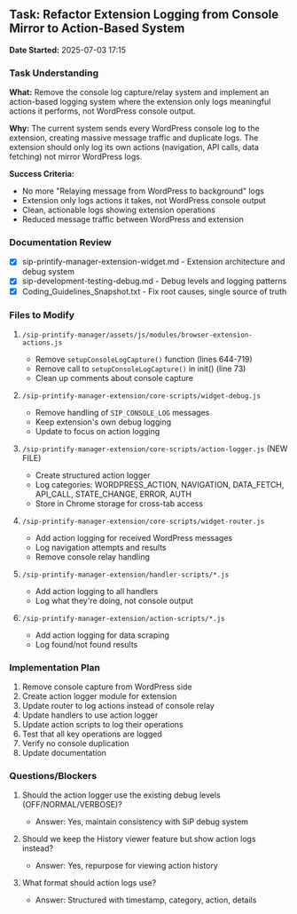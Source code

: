 ## Task: Refactor Extension Logging from Console Mirror to Action-Based System
**Date Started:** 2025-07-03 17:15

### Task Understanding
**What:** Remove the console log capture/relay system and implement an action-based logging system where the extension only logs meaningful actions it performs, not WordPress console output.

**Why:** The current system sends every WordPress console log to the extension, creating massive message traffic and duplicate logs. The extension should only log its own actions (navigation, API calls, data fetching) not mirror WordPress logs.

**Success Criteria:** 
- No more "Relaying message from WordPress to background" logs
- Extension only logs actions it takes, not WordPress console output
- Clean, actionable logs showing extension operations
- Reduced message traffic between WordPress and extension

### Documentation Review
- [x] sip-printify-manager-extension-widget.md - Extension architecture and debug system
- [x] sip-development-testing-debug.md - Debug levels and logging patterns
- [x] Coding_Guidelines_Snapshot.txt - Fix root causes, single source of truth

### Files to Modify
1. `/sip-printify-manager/assets/js/modules/browser-extension-actions.js`
   - Remove `setupConsoleLogCapture()` function (lines 644-719)
   - Remove call to `setupConsoleLogCapture()` in init() (line 73)
   - Clean up comments about console capture

2. `/sip-printify-manager-extension/core-scripts/widget-debug.js`
   - Remove handling of `SIP_CONSOLE_LOG` messages
   - Keep extension's own debug logging
   - Update to focus on action logging

3. `/sip-printify-manager-extension/core-scripts/action-logger.js` (NEW FILE)
   - Create structured action logger
   - Log categories: WORDPRESS_ACTION, NAVIGATION, DATA_FETCH, API_CALL, STATE_CHANGE, ERROR, AUTH
   - Store in Chrome storage for cross-tab access

4. `/sip-printify-manager-extension/core-scripts/widget-router.js`
   - Add action logging for received WordPress messages
   - Log navigation attempts and results
   - Remove console relay handling

5. `/sip-printify-manager-extension/handler-scripts/*.js`
   - Add action logging to all handlers
   - Log what they're doing, not console output

6. `/sip-printify-manager-extension/action-scripts/*.js`
   - Add action logging for data scraping
   - Log found/not found results

### Implementation Plan
1. Remove console capture from WordPress side
2. Create action logger module for extension
3. Update router to log actions instead of console relay
4. Update handlers to use action logger
5. Update action scripts to log their operations
6. Test that all key operations are logged
7. Verify no console duplication
8. Update documentation

### Questions/Blockers
1. Should the action logger use the existing debug levels (OFF/NORMAL/VERBOSE)?
   - Answer: Yes, maintain consistency with SiP debug system
   
2. Should we keep the History viewer feature but show action logs instead?
   - Answer: Yes, repurpose for viewing action history

3. What format should action logs use?
   - Answer: Structured with timestamp, category, action, details
